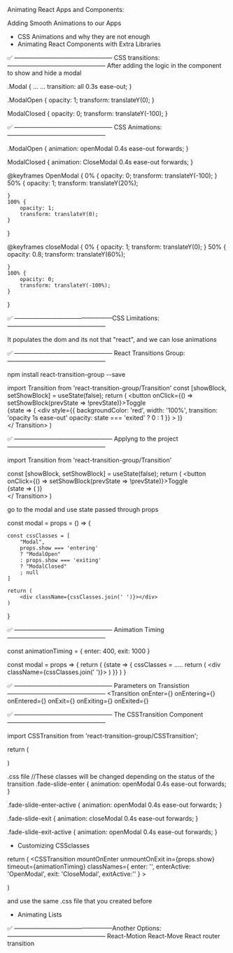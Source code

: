 <!------------------------------------------------------------------------------------------------------------------------------>Animating React Apps and Components:

Adding Smooth Animations to our Apps

- CSS Animations and why they are not enough
- Animating React Components with Extra Libraries

✅ ———————————————— CSS transitions: ————————————————
After adding the logic in the component to show and hide a modal

.Modal {
    ...
    ...
    transition: all 0.3s ease-out;
}

.ModalOpen {
    opacity: 1;
    transform: translateY(0);
}

ModalClosed {
    opacity: 0;
    transform: translateY(-100);
}

✅ ———————————————— CSS Animations: ————————————————

.ModalOpen {
    animation: openModal 0.4s ease-out forwards;
}

ModalClosed {
    animation: CloseModal 0.4s ease-out forwards;
}

@keyframes OpenModal {
    0% {
        opacity: 0;
        transform: translateY(-100); 
    }
    50% {
        opacity: 1;
        transform: translateY(20%); 

    }
    100% {
        opacity: 1;
        transform: translateY(0); 
    }
}

@keyframes closeModal {
    0% {
        opacity: 1;
        transform: translateY(0); 
    }
    50% {
        opacity: 0.8;
        transform: translateY(60%); 

    }
    100% {
        opacity: 0;
        transform: translateY(-100%); 
    }
}

✅ ————————————————CSS Limitations: ————————————————

It populates the dom and its not that "react", and we can lose animations

✅ ———————————————— React Transitions Group: ————————————————

npm install react-transition-group --save

import Transition from 'react-transition-group/Transition'
const [showBlock, setShowBlock] = useState(false);
return (
    <button onClick={() => setShowBlock(prevState => !prevState)}>Toggle</button>
    </br>
    <Transition 
        in={showBlock} 
        timeout={300}
        mountOnEnter
        unmountonExit
        >
            {state => (
                <div 
                style={{
                    backgroundColor: 'red', 
                    width: '100%',
                    transition: 'opacity 1s ease-out'
                    opacity: state === 'exited' ? 0 : 1
                }}
                ></div> 
            )}  
    </ Transition>
)

✅ ———————————————— Applyng to the project ————————————————

import Transition from 'react-transition-group/Transition'

const [showBlock, setShowBlock] = useState(false);
return (
    <button onClick={() => setShowBlock(prevState => !prevState)}>Toggle</button>
    </br>
    <Transition 
        in={modalIsOpen} 
        timeout={300}
        mountOnEnter
        unmountonExit
        >
            {state => (
                <Modal
                show={state}
                ></Modal> 
            )}  
    </ Transition>
)

go to the modal and use state passed through props

const modal = props = () => {

    const cssClasses = [
        "Modal",
        props.show === 'entering'
        ? "ModalOpen"
        : props.show === 'exiting'
        ? "ModalClosed"
        ; null
    ]

    return (
        <div className={cssClasses.join(' ')}></div>
    )
}

✅ ———————————————— Animation Timing  ————————————————

const animationTiming = {
    enter: 400,
    exit: 1000
}

const modal = props => {
    return (
        <Transition
            timeout={animationTiming}
        >
        {state => {
            cssClasses = .....
            return (
                <div className={cssClasses.join(' ')}></div>
            )
        }}
        </Transition>
    )
}

✅ ———————————————— Parameters on Transistion  ————————————————
<Transition
    onEnter={}
    onEntering={}
    onEntered={}
    onExit={}
    onExiting={}
    onExited={}
>
</Transition>


✅ ———————————————— The CSSTransition Component ————————————————

import CSSTransition from 'react-transition-group/CSSTransition';


return (
    <CSSTransition
        mountOnEnter
        unmountOnExit
        in={props.show}
        timeout={animationTiming}
        classNames="fade-slide"
        >
        <div className="Modal"></div>
    </CSSTransition>
)

.css file
//These classes will be changed depending on the status of the transition
.fade-slide-enter {
    animation: openModal 0.4s ease-out forwards;
}

.fade-slide-enter-active {
    animation: openModal 0.4s ease-out forwards;
}

.fade-slide-exit {
    animation: closeModal 0.4s ease-out forwards;
}

.fade-slide-exit-active {
    animation: openModal 0.4s ease-out forwards;
}

- Customizing CSSclasses

return (
    <CSSTransition
        mountOnEnter
        unmountOnExit
        in={props.show}
        timeout={animationTiming}
        classNames={
            enter: '',
            enterActive: 'OpenModal',
            exit: 'CloseModal',
            exitActive:''
        }
        >
        <div className="Modal"></div>
    </CSSTransition>
)

and use the same .css file that you created before

- Animating Lists
<TransitionGroup component="ul"></TransitionGroup>


✅ ————————————————Another Options: ————————————————
React-Motion
React-Move
React router transition